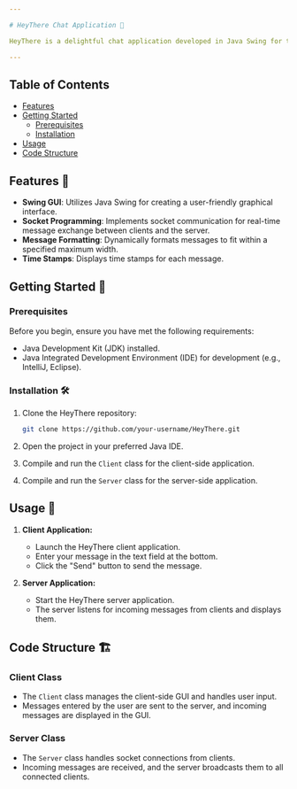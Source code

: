 ```yaml
---

# HeyThere Chat Application 🚀

HeyThere is a delightful chat application developed in Java Swing for the graphical user interface (GUI) and socket programming for communication. This application allows users to exchange messages in a chat-like interface.

---
```


## Table of Contents

- [Features](#features)
- [Getting Started](#getting-started)
  - [Prerequisites](#prerequisites)
  - [Installation](#installation)
- [Usage](#usage)
- [Code Structure](#code-structure)

## Features 🌟

- **Swing GUI**: Utilizes Java Swing for creating a user-friendly graphical interface.
- **Socket Programming**: Implements socket communication for real-time message exchange between clients and the server.
- **Message Formatting**: Dynamically formats messages to fit within a specified maximum width.
- **Time Stamps**: Displays time stamps for each message.

## Getting Started 🚀

### Prerequisites

Before you begin, ensure you have met the following requirements:

- Java Development Kit (JDK) installed.
- Java Integrated Development Environment (IDE) for development (e.g., IntelliJ, Eclipse).

### Installation 🛠️

1. Clone the HeyThere repository:

    ```bash
    git clone https://github.com/your-username/HeyThere.git
    ```

2. Open the project in your preferred Java IDE.

3. Compile and run the `Client` class for the client-side application.

4. Compile and run the `Server` class for the server-side application.

## Usage 🚀

1. **Client Application:**
   - Launch the HeyThere client application.
   - Enter your message in the text field at the bottom.
   - Click the "Send" button to send the message.

2. **Server Application:**
   - Start the HeyThere server application.
   - The server listens for incoming messages from clients and displays them.

## Code Structure 🏗️

### Client Class

- The `Client` class manages the client-side GUI and handles user input.
- Messages entered by the user are sent to the server, and incoming messages are displayed in the GUI.

### Server Class

- The `Server` class handles socket connections from clients.
- Incoming messages are received, and the server broadcasts them to all connected clients.
